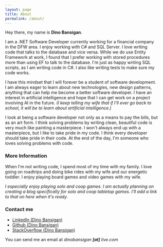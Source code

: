 ```yaml
---
layout: page
title: About
permalink: /about/
---
```


Hey there, my name is **Dino Bansigan**. 

I am a .NET Software Developer currently working for a financial company in the DFW area. I enjoy working with C# and SQL Server. I love  writing code that talks to the database and vice versa. While we do use Entity Framework at work, I found that I prefer working with stored procedures more than using EF to talk to the database. I'm just as happy writing SQL scripts, as I am writing code in C#. I also like writing tests to make sure my code works.   

I have this mindset that I will forever be a student of software development. I am always eager to learn about new technologies, new design patterns, anything that can help me become a better software developer. I have an interest in artificial intelligence and hope that I can get work on a project involving AI in the future. *(I keep telling my wife that if I'll ever go back to school, it will be to learn about artificial intelligence.)*

I look at being a software developer not only as a means to pay the bills, but as an art form. I think solving problems by writing clean, beautiful code is very much like painting a masterpiece. I won't always end up with a masterpiece, but I like to take pride in my code. I think every developer should take pride in their code. At the end of the day, I'm someone who loves solving problems with code.

### More Information

When I'm not writing code, I spend most of my time with my family. I love going on roadtrips and doing bike rides with my wife and our energetic toddler. I enjoy playing board games and video games with my wife. 

*I especially enjoy playing solo and coop games. I am actually planning on creating a blog specifically for solo and coop tabletop games. I'll add a link to that on here when it's ready.*

### Contact me

- [LinkedIn (Dino Bansigan)](https://www.linkedin.com/in/dinobansigan)
- [Github (Dino Bansigan)](https://github.com/DinoBansigan)
- [StackOverflow (Dino Bansigan)](https://stackoverflow.com/users/5041911/dino-bansigan)

You can send me an email at *dinobansigan **[at]** live.com*
